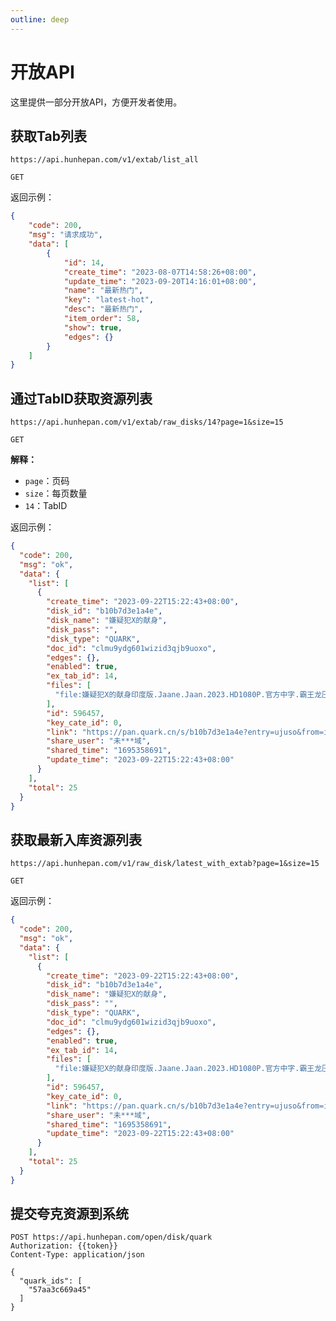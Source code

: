 ```yaml
---
outline: deep
---
```


# 开放API


这里提供一部分开放API，方便开发者使用。


## 获取Tab列表



`https://api.hunhepan.com/v1/extab/list_all`

`GET`

返回示例：

```json
{
    "code": 200,
    "msg": "请求成功",
    "data": [
        {
            "id": 14,
            "create_time": "2023-08-07T14:58:26+08:00",
            "update_time": "2023-09-20T14:16:01+08:00",
            "name": "最新热门",
            "key": "latest-hot",
            "desc": "最新热门",
            "item_order": 58,
            "show": true,
            "edges": {}
        }
    ]
}
```

## 通过TabID获取资源列表

`https://api.hunhepan.com/v1/extab/raw_disks/14?page=1&size=15`

`GET`

**解释：**

- `page`：页码
- `size`：每页数量
- `14`：TabID


返回示例：

```json
{
  "code": 200,
  "msg": "ok",
  "data": {
    "list": [
      {
        "create_time": "2023-09-22T15:22:43+08:00",
        "disk_id": "b10b7d3e1a4e",
        "disk_name": "嫌疑犯X的献身",
        "disk_pass": "",
        "disk_type": "QUARK",
        "doc_id": "clmu9ydg601wizid3qjb9uoxo",
        "edges": {},
        "enabled": true,
        "ex_tab_id": 14,
        "files": [
          "file:嫌疑犯X的献身印度版.Jaane.Jaan.2023.HD1080P.官方中字.霸王龙压制组T-Rex.mp4"
        ],
        "id": 596457,
        "key_cate_id": 0,
        "link": "https://pan.quark.cn/s/b10b7d3e1a4e?entry=ujuso&from=index",
        "share_user": "未***域",
        "shared_time": "1695358691",
        "update_time": "2023-09-22T15:22:43+08:00"
      }
    ],
    "total": 25
  }
}
```


## 获取最新入库资源列表

`https://api.hunhepan.com/v1/raw_disk/latest_with_extab?page=1&size=15`


`GET`

返回示例：

```json
{
  "code": 200,
  "msg": "ok",
  "data": {
    "list": [
      {
        "create_time": "2023-09-22T15:22:43+08:00",
        "disk_id": "b10b7d3e1a4e",
        "disk_name": "嫌疑犯X的献身",
        "disk_pass": "",
        "disk_type": "QUARK",
        "doc_id": "clmu9ydg601wizid3qjb9uoxo",
        "edges": {},
        "enabled": true,
        "ex_tab_id": 14,
        "files": [
          "file:嫌疑犯X的献身印度版.Jaane.Jaan.2023.HD1080P.官方中字.霸王龙压制组T-Rex.mp4"
        ],
        "id": 596457,
        "key_cate_id": 0,
        "link": "https://pan.quark.cn/s/b10b7d3e1a4e?entry=ujuso&from=index",
        "share_user": "未***域",
        "shared_time": "1695358691",
        "update_time": "2023-09-22T15:22:43+08:00"
      }
    ],
    "total": 25
  }
}
```


## 提交夸克资源到系统

```http
POST https://api.hunhepan.com/open/disk/quark
Authorization: {{token}}
Content-Type: application/json

{
  "quark_ids": [
    "57aa3c669a45"
  ]
}
```